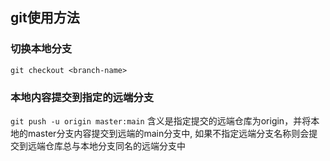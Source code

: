 
## git使用方法
### 切换本地分支
`git checkout <branch-name>`
### 本地内容提交到指定的远端分支
`git push -u origin master:main` 含义是指定提交的远端仓库为origin，并将本地的master分支内容提交到远端的main分支中, 如果不指定远端分支名称则会提交到远端仓库总与本地分支同名的远端分支中
